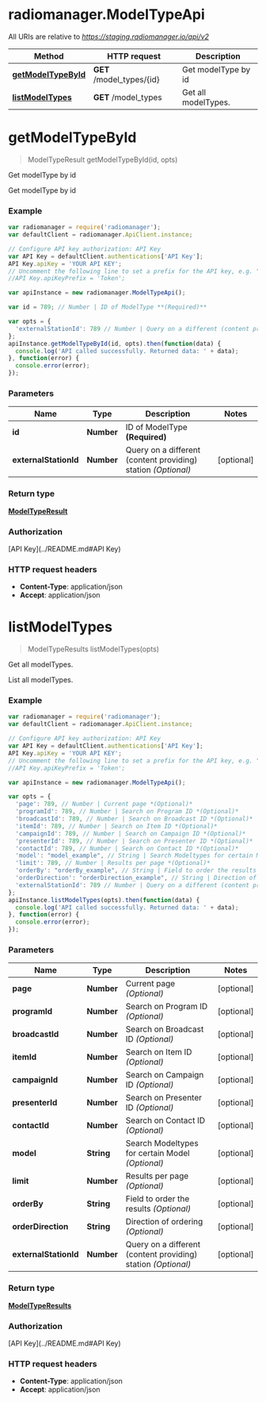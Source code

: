 # radiomanager.ModelTypeApi

All URIs are relative to *https://staging.radiomanager.io/api/v2*

Method | HTTP request | Description
------------- | ------------- | -------------
[**getModelTypeById**](ModelTypeApi.md#getModelTypeById) | **GET** /model_types/{id} | Get modelType by id
[**listModelTypes**](ModelTypeApi.md#listModelTypes) | **GET** /model_types | Get all modelTypes.


<a name="getModelTypeById"></a>
# **getModelTypeById**
> ModelTypeResult getModelTypeById(id, opts)

Get modelType by id

Get modelType by id

### Example
```javascript
var radiomanager = require('radiomanager');
var defaultClient = radiomanager.ApiClient.instance;

// Configure API key authorization: API Key
var API Key = defaultClient.authentications['API Key'];
API Key.apiKey = 'YOUR API KEY';
// Uncomment the following line to set a prefix for the API key, e.g. "Token" (defaults to null)
//API Key.apiKeyPrefix = 'Token';

var apiInstance = new radiomanager.ModelTypeApi();

var id = 789; // Number | ID of ModelType **(Required)**

var opts = { 
  'externalStationId': 789 // Number | Query on a different (content providing) station *(Optional)*
};
apiInstance.getModelTypeById(id, opts).then(function(data) {
  console.log('API called successfully. Returned data: ' + data);
}, function(error) {
  console.error(error);
});

```

### Parameters

Name | Type | Description  | Notes
------------- | ------------- | ------------- | -------------
 **id** | **Number**| ID of ModelType **(Required)** | 
 **externalStationId** | **Number**| Query on a different (content providing) station *(Optional)* | [optional] 

### Return type

[**ModelTypeResult**](ModelTypeResult.md)

### Authorization

[API Key](../README.md#API Key)

### HTTP request headers

 - **Content-Type**: application/json
 - **Accept**: application/json

<a name="listModelTypes"></a>
# **listModelTypes**
> ModelTypeResults listModelTypes(opts)

Get all modelTypes.

List all modelTypes.

### Example
```javascript
var radiomanager = require('radiomanager');
var defaultClient = radiomanager.ApiClient.instance;

// Configure API key authorization: API Key
var API Key = defaultClient.authentications['API Key'];
API Key.apiKey = 'YOUR API KEY';
// Uncomment the following line to set a prefix for the API key, e.g. "Token" (defaults to null)
//API Key.apiKeyPrefix = 'Token';

var apiInstance = new radiomanager.ModelTypeApi();

var opts = { 
  'page': 789, // Number | Current page *(Optional)*
  'programId': 789, // Number | Search on Program ID *(Optional)*
  'broadcastId': 789, // Number | Search on Broadcast ID *(Optional)*
  'itemId': 789, // Number | Search on Item ID *(Optional)*
  'campaignId': 789, // Number | Search on Campaign ID *(Optional)*
  'presenterId': 789, // Number | Search on Presenter ID *(Optional)*
  'contactId': 789, // Number | Search on Contact ID *(Optional)*
  'model': "model_example", // String | Search Modeltypes for certain Model *(Optional)*
  'limit': 789, // Number | Results per page *(Optional)*
  'orderBy': "orderBy_example", // String | Field to order the results *(Optional)*
  'orderDirection': "orderDirection_example", // String | Direction of ordering *(Optional)*
  'externalStationId': 789 // Number | Query on a different (content providing) station *(Optional)*
};
apiInstance.listModelTypes(opts).then(function(data) {
  console.log('API called successfully. Returned data: ' + data);
}, function(error) {
  console.error(error);
});

```

### Parameters

Name | Type | Description  | Notes
------------- | ------------- | ------------- | -------------
 **page** | **Number**| Current page *(Optional)* | [optional] 
 **programId** | **Number**| Search on Program ID *(Optional)* | [optional] 
 **broadcastId** | **Number**| Search on Broadcast ID *(Optional)* | [optional] 
 **itemId** | **Number**| Search on Item ID *(Optional)* | [optional] 
 **campaignId** | **Number**| Search on Campaign ID *(Optional)* | [optional] 
 **presenterId** | **Number**| Search on Presenter ID *(Optional)* | [optional] 
 **contactId** | **Number**| Search on Contact ID *(Optional)* | [optional] 
 **model** | **String**| Search Modeltypes for certain Model *(Optional)* | [optional] 
 **limit** | **Number**| Results per page *(Optional)* | [optional] 
 **orderBy** | **String**| Field to order the results *(Optional)* | [optional] 
 **orderDirection** | **String**| Direction of ordering *(Optional)* | [optional] 
 **externalStationId** | **Number**| Query on a different (content providing) station *(Optional)* | [optional] 

### Return type

[**ModelTypeResults**](ModelTypeResults.md)

### Authorization

[API Key](../README.md#API Key)

### HTTP request headers

 - **Content-Type**: application/json
 - **Accept**: application/json

